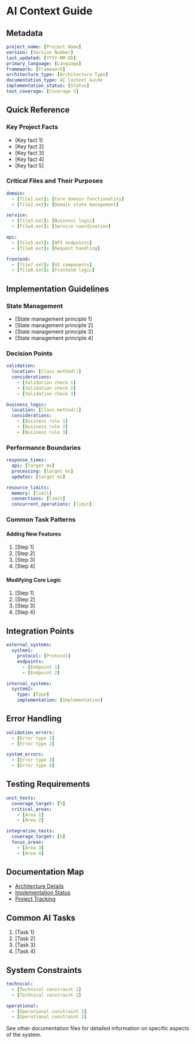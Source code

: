 # AI Context Guide

## Metadata
```yaml
project_name: [Project Name]
version: [Version Number]
last_updated: [YYYY-MM-DD]
primary_language: [Language]
framework: [Framework]
architecture_type: [Architecture Type]
documentation_type: AI Context Guide
implementation_status: [Status]
test_coverage: [Coverage %]
```

## Quick Reference
### Key Project Facts
- [Key fact 1]
- [Key fact 2]
- [Key fact 3]
- [Key fact 4]
- [Key fact 5]

### Critical Files and Their Purposes
```yaml
domain:
  - [file1.ext]: [Core domain functionality]
  - [file2.ext]: [Domain state management]

service:
  - [file3.ext]: [Business logic]
  - [file4.ext]: [Service coordination]

api:
  - [file5.ext]: [API endpoints]
  - [file6.ext]: [Request handling]

frontend:
  - [file7.ext]: [UI components]
  - [file8.ext]: [Frontend logic]
```

## Implementation Guidelines

### State Management
- [State management principle 1]
- [State management principle 2]
- [State management principle 3]
- [State management principle 4]

### Decision Points
```yaml
validation:
  location: [Class.method()]
  considerations:
    - [Validation check 1]
    - [Validation check 2]
    - [Validation check 3]

business_logic:
  location: [Class.method()]
  considerations:
    - [Business rule 1]
    - [Business rule 2]
    - [Business rule 3]
```

### Performance Boundaries
```yaml
response_times:
  api: [target ms]
  processing: [target ms]
  updates: [target ms]

resource_limits:
  memory: [limit]
  connections: [limit]
  concurrent_operations: [limit]
```

### Common Task Patterns

#### Adding New Features
1. [Step 1]
2. [Step 2]
3. [Step 3]
4. [Step 4]

#### Modifying Core Logic
1. [Step 1]
2. [Step 2]
3. [Step 3]
4. [Step 4]

## Integration Points
```yaml
external_systems:
  system1:
    protocol: [Protocol]
    endpoints:
      - [Endpoint 1]
      - [Endpoint 2]

internal_systems:
  system2:
    type: [Type]
    implementation: [Implementation]
```

## Error Handling
```yaml
validation_errors:
  - [Error type 1]
  - [Error type 2]

system_errors:
  - [Error type 3]
  - [Error type 4]
```

## Testing Requirements
```yaml
unit_tests:
  coverage_target: [%]
  critical_areas:
    - [Area 1]
    - [Area 2]

integration_tests:
  coverage_target: [%]
  focus_areas:
    - [Area 3]
    - [Area 4]
```

## Documentation Map
- [Architecture Details](architecture.md)
- [Implementation Status](implementation_state.md)
- [Project Tracking](project_tracking.md)

## Common AI Tasks
1. [Task 1]
2. [Task 2]
3. [Task 3]
4. [Task 4]

## System Constraints
```yaml
technical:
  - [Technical constraint 1]
  - [Technical constraint 2]

operational:
  - [Operational constraint 1]
  - [Operational constraint 2]
```

See other documentation files for detailed information on specific aspects of the system.
